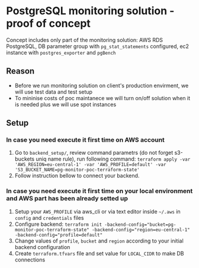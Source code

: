 # PostgreSQL monitoring solution - proof of concept

Concept includes only part of the monitoring solution: AWS RDS PostgreSQL, DB parameter group with `pg_stat_statements` configured, ec2 instance with `postgres_exporter` and `pgBench`

## Reason
- Before we run monitoring solution on client's production envirment, we will use test data and test setup
- To mininise costs of poc maintanece we will turn on/off solution when it is needed plus we will use spot instances 

## Setup
### In case you need execute it first time on AWS account
1. Go to `backend_setup/`, review command parametrs (do not forget s3-buckets uniq name rule), run following command: `terraform apply -var 'AWS_REGION=eu-central-1' -var 'AWS_PROFILE=default' -var 'S3_BUCKET_NAME=pg-monitor-poc-terraform-state'`
2. Follow instruction bellow to connect your backend.
### In case you need execute it first time on your local environment and AWS part has been already setted up
1. Setup your `AWS_PROFILE` via aws_cli or via text editor inside `~/.aws` in `config` and `credentials` files
2. Configure backend: `terraform init -backend-config="bucket=pg-monitor-poc-terraform-state" -backend-config="region=eu-central-1" -backend-config="profile=default"`
3. Change values of `profile`, `bucket` and `region` according to your initial backend configuration
4. Create `terraform.tfvars` file and set value for `LOCAL_CIDR` to make DB connections